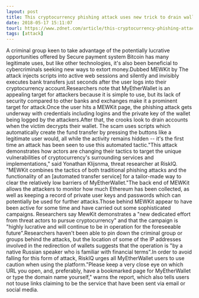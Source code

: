 ```yaml
---
layout: post
title: This cryptocurrency phishing attack uses new trick to drain wallets
date: 2018-05-17 15:11:07
tourl: https://www.zdnet.com/article/this-cryptocurrency-phishing-attack-uses-new-trick-to-drains-wallets/
tags: [attack]
---
```

A criminal group keen to take advantage of the potentially lucrative opportunities offered by Secure payment system Bitcoin has many legitimate uses, but like other technologies, it's also been beneficial to cybercriminals seeking new ways to extort money.Dubbed MEWKit by The attack injects scripts into active web sessions and silently and invisibly executes bank transfers just seconds after the user logs into their cryptocurrency account.Researchers note that MyEtherWallet is an appealing target for attackers because it is simple to use, but its lack of security compared to other banks and exchanges make it a prominent target for attack.Once the user hits a MEWKit page, the phishing attack gets underway with credentials including logins and the private key of the wallet being logged by the attackers.After that, the crooks look to drain accounts when the victim decrypts their wallet. The scam uses scripts which automatically create the fund transfer by pressing the buttons like a legitimate user would, all while the activity remains hidden -- it's the first time an attack has been seen to use this automated tactic."This attack demonstrates how actors are changing their tactics to target the unique vulnerabilities of cryptocurrency's surrounding services and implementations," said Yonathan Klijsnma, threat researcher at RiskIQ. "MEWKit combines the tactics of both traditional phishing attacks and the functionality of an [automated transfer service] for a tailor-made way to clear the relatively low barriers of MyEtherWallet."The back end of MEWKit allows the attackers to monitor how much Ethereum has been collected, as well as keeping a record of private user keys and passwords which can potentially be used for further attacks.Those behind MEWKit appear to have been active for some time and have carried out some sophisticated campaigns. Researchers say MewKit demonstrates a "new dedicated effort from threat actors to pursue cryptocurrency" and that the campaign is "highly lucrative and will continue to be in operation for the foreseeable future".Researchers haven't been able to pin down the criminal group or groups behind the attacks, but the location of some of the IP addresses involved in the redirection of wallets suggests that the operation is "by a native Russian speaker who is familiar with financial terms".In order to avoid falling for this form of attack, RiskIQ urges all MyEtherWallet users to use caution when using the platform."Please keep a very close eye on which URL you open, and, preferably, have a bookmarked page for MyEtherWallet or type the domain name yourself," warns the report, which also tells users not touse links claiming to be the service that have been sent via email or social media.